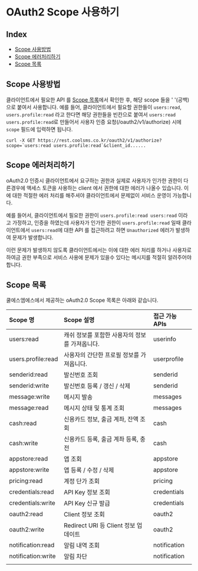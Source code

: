 # OAuth2 Scope 사용하기

## Index

* [Scope 사용방법](oauth2-scope.md#scope-사용방법)
* [Scope 에러처리하기](oauth2-scope.md#scope-에러처리하기)
* [Scope 목록](oauth2-scope.md#scope-목록)

## Scope 사용방법

클라이언트에서 필요한 API 를 [Scope 목록](oauth2-scope.md#scope-목록)에서 확인한 후, 해당 scope 들을 ' '\(공백\) 으로 붙여서 사용합니다. 예를 들어, 클라이언트에서 필요할 권한들이 `users:read`, `users.profile:read` 라고 한다면 해당 권한들을 빈칸으로 붙여서 `users:read users.profile:read`로 만들어서 사용자 인증 요청\(/oauth2/v1/authorize\) 시에 `scope` 필드에 입력하면 됩니다.

```text
curl -X GET https://rest.coolsms.co.kr/oauth2/v1/authorize?scope=`users:read users.profile:read`&client_id......
```

## Scope 에러처리하기

oAuth2.0 인증시 클라이언트에서 요구하는 권한과 실제로 사용자가 인가한 권한이 다른경우에 액세스 토큰을 사용하는 client 에서 권한에 대한 에러가 나올수 있습니다. 이에 대한 적절한 에러 처리를 해주셔야 클라이언트에서 문제없이 서비스 운영이 가능합니다.

예를 들어서, 클라이언트에서 필요한 권한이 `users.profile:read users:read` 이라고 가정하고, 인증을 하였는데 사용자가 인가한 권한이 `users.profile:read` 일때 클라이언트에서 `users:read`에 대한 API 를 접근하려고 하면 `Unauthorized` 에러가 발생하여 문제가 발생합니다.

이런 문제가 발생하지 않도록 클라이언트에서는 이에 대한 에러 처리를 하거나 사용자로 하여금 권한 부족으로 서비스 사용에 문제가 있을수 있다는 메시지를 적절히 알려주어야 합니다.

## Scope 목록

쿨에스엠에스에서 제공하는 oAuth2.0 Scope 목록은 아래와 같습니다.

| Scope 명 | Scope 설명 | 접근 가능 APIs |
| :--- | :--- | :--- |
| users:read | 캐쉬 정보를 포함한 사용자의 정보를 가져옵니다. | userinfo |
| users.profile:read | 사용자의 간단한 프로필 정보를 가져옵니다. | userprofile |
| senderid:read | 발신번호 조회 | senderid |
| senderid:write | 발신번호 등록 / 갱신 / 삭제 | senderid |
| message:write | 메시지 발송 | messages |
| message:read | 메시지 상태 및 통계 조회 | messages |
| cash:read | 신용카드 정보, 출금 계좌, 잔액 조회 | cash |
| cash:write | 신용카드 등록, 출금 계좌 등록, 충전 | cash |
| appstore:read | 앱 조회 | appstore |
| appstore:write | 앱 등록 / 수정 / 삭제 | appstore |
| pricing:read | 계정 단가 조회 | pricing |
| credentials:read | API Key 정보 조회 | credentials |
| credentials:write | API Key 신규 발급 | credentials |
| oauth2:read | Client 정보 조회 | oauth2 |
| oauth2:write | Redirect URI 등 Client 정보 업데이트 | oauth2 |
| notification:read | 알림 내역 조회 | notification |
| notification:write | 알림 차단 | notification |
|  |  |  |

